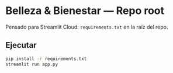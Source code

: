 # Belleza & Bienestar — Repo root
Pensado para Streamlit Cloud: `requirements.txt` en la raíz del repo.

## Ejecutar
```bash
pip install -r requirements.txt
streamlit run app.py
```
